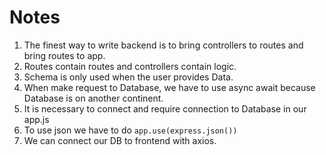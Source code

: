 # Notes

 1. The finest way to write backend is to bring controllers to routes and bring routes to app.
 2. Routes contain routes and controllers contain logic.
 3. Schema is only used when the user provides Data.
 4. When make request to Database, we have to use async await because Database is on another continent.
 5. It is necessary to connect and require connection to Database in our app.js
 6. To use json we have to do `app.use(express.json())`
 7. We can connect our DB to frontend with axios.